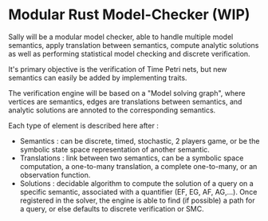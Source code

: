 # Modular Rust Model-Checker (WIP)

Sally will be a modular model checker, able to handle multiple model semantics, apply translation between semantics, compute analytic solutions as well as performing statistical model checking and discrete verification.

It's primary objective is the verification of Time Petri nets, but new semantics can easily be added by implementing traits.

The verification engine will be based on a "Model solving graph", where vertices are semantics, edges are translations between semantics, and analytic solutions are annoted to the corresponding semantics.

Each type of element is described here after :
- Semantics : can be discrete, timed, stochastic, 2 players game, or be the symbolic state space representation of another semantic.
- Translations : link between two semantics, can be a symbolic space computation, a one-to-many translation, a complete one-to-many, or an observation function.
- Solutions : decidable algorithm to compute the solution of a query on a specific semantic, associated with a quantifier (EF, EG, AF, AG,...).
Once registered in the solver, the engine is able to find (if possible) a path for a query, or else defaults to discrete verification or SMC.
